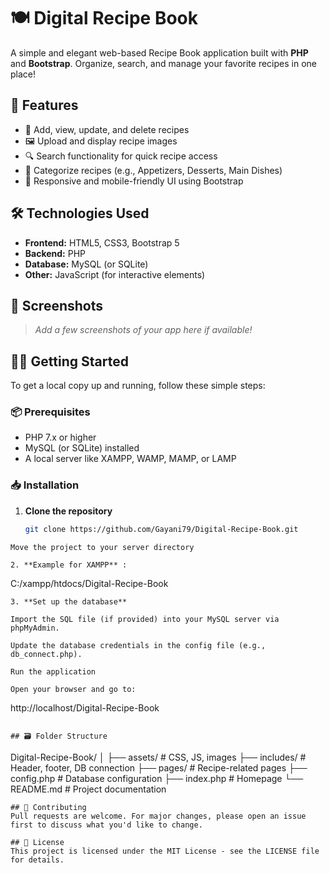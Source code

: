 # 🍽️ Digital Recipe Book

A simple and elegant web-based Recipe Book application built with **PHP** and **Bootstrap**. Organize, search, and manage your favorite recipes in one place!

## 🚀 Features

- 📖 Add, view, update, and delete recipes
- 🖼️ Upload and display recipe images
- 🔍 Search functionality for quick recipe access
- 📂 Categorize recipes (e.g., Appetizers, Desserts, Main Dishes)
- 🎨 Responsive and mobile-friendly UI using Bootstrap

## 🛠️ Technologies Used

- **Frontend:** HTML5, CSS3, Bootstrap 5
- **Backend:** PHP
- **Database:** MySQL (or SQLite)
- **Other:** JavaScript (for interactive elements)

## 📸 Screenshots

> _Add a few screenshots of your app here if available!_

## 🧑‍🍳 Getting Started

To get a local copy up and running, follow these simple steps:

### 📦 Prerequisites

- PHP 7.x or higher
- MySQL (or SQLite) installed
- A local server like XAMPP, WAMP, MAMP, or LAMP

### 📥 Installation

1. **Clone the repository**

   ```bash
   git clone https://github.com/Gayani79/Digital-Recipe-Book.git
```
Move the project to your server directory

2. **Example for XAMPP** :
```
C:/xampp/htdocs/Digital-Recipe-Book
```
3. **Set up the database**

Import the SQL file (if provided) into your MySQL server via phpMyAdmin.

Update the database credentials in the config file (e.g., db_connect.php).

Run the application

Open your browser and go to:

```
http://localhost/Digital-Recipe-Book
```

## 🗃️ Folder Structure
```
Digital-Recipe-Book/
│
├── assets/          # CSS, JS, images
├── includes/        # Header, footer, DB connection
├── pages/           # Recipe-related pages
├── config.php       # Database configuration
├── index.php        # Homepage
└── README.md        # Project documentation
```
## 🤝 Contributing
Pull requests are welcome. For major changes, please open an issue first to discuss what you'd like to change.

## 📄 License
This project is licensed under the MIT License - see the LICENSE file for details.
